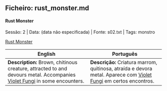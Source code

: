 ## Ficheiro: rust_monster.md

#### Rust Monster

Sessão: 2 | Data: (data não especificada) | Fonte: s02.txt | Tags: monstro

[Rust Monster](rust_monster.png)

| English | Português |
|---------|-----------|
| **Description:** Brown, chitinous creature, attracted to and devours metal. Accompanies [Violet Fungi](violet_fungi.md) in some encounters. | **Descrição:** Criatura marrom, quitinosa, atraída e devora metal. Aparece com [Violet Fungi](violet_fungi.md) em certos encontros. |

